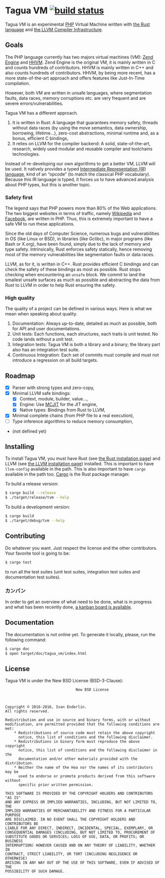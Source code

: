 # Tagua VM [![build status](https://api.travis-ci.org/tagua-vm/tagua-vm.svg)](https://travis-ci.org/tagua-vm/tagua-vm)

Tagua VM is an experimental [PHP](http://php.net/) Virtual Machine written with
[the Rust language](https://www.rust-lang.org/) and [the LLVM Compiler
Infrastructure](http://llvm.org/).

## Goals

The PHP language currently has two majors virtual machines (VM): [Zend
Engine](https://en.wikipedia.org/wiki/Zend_Engine) and
[HHVM](http://hhvm.com/).  Zend Engine is the original VM, it is mainly written
in C and counts hundreds of contributors. HHVM is mainly written in C++ and
also counts hundreds of contributors. HHVM, by being more recent, has a more
state-of-the-art approach and offers features like Just-In-Time compilation.

However, both VM are written in unsafe languages, where segmentation faults,
data races, memory corruptions etc. are very frequent and are severe
errors/vulnerabilities.

Tagua VM has a different approach.

1. It is written in Rust: A language that guarantees memory safety, threads
   without data races (by using the move semantics, data ownership, borrowing,
   lifetime…), zero-cost abstractions, minimal runtime and, as a bonus,
   efficient C bindings,
2. It relies on LLVM for the compiler backend: A solid, state-of-the-art,
   research, widely used modular and reusable compiler and toolchains
   technologies.

Instead of re-developing our own algorithms to get a better VM, LLVM will be
used. It natively provides a typed [Intermediate Representation (IR)
language](http://llvm.org/docs/LangRef.html), kind of an “opcode” (to match
the classical PHP vocabulary). Because this IR language is typed, it forces us
to have advanced analysis about PHP types, but this is another topic.

### Safety first

The legend says that PHP powers more than 80% of the Web applications. The two
biggest websites in terms of traffic, namely
[Wikipedia](https://wikipedia.org/) and [Facebook](https://facebook.com/), are
written in PHP. Thus, this is extremely important to have a safe VM to run
these applications.

Since the old days of Computer Science, numerous bugs and vulnerabilities in OS
(like Linux or BSD), in libraries (like Gclibc), in major programs (like Bash or
X.org), have been found, simply due to the lack of memory and type safety.
Intrinsically, Rust enforces safety statically, hence removing most of the
memory vulnerabilities like segmentation faults or data races.

LLVM, as for it, is written in C++. Rust provides efficient C bindings and can
check the safety of these bindings as most as possible. Rust stops checking when
encountering an `unsafe` block. We commit to land the smallest unsafe surfaces
as much as possible and abstracting the data from Rust to LLVM in order to help
Rust ensuring the safety.

### High quality

The quality of a project can be defined in various ways. Here is what we mean
when speaking about quality.

1. Documentation: Always up-to-date, detailed as much as possible, both for API
   and user documentations.
2. Unit tests: Each functions, each structures, each traits is unit tested.
   No code lands without a unit test.
3. Integration tests: Tagua VM is both a library and a binary; the library part
   also has an integration test suite.
4. Continuous Integration: Each set of commits must compile and must not
   introduce a regression on all build targets.

## Roadmap

* [x] Parser with strong types and zero-copy,
* [x] Minimal LLVM safe bindings:
  * [x] Context, module, builder, value…,
  * [x] Engine: Use [MCJIT](http://llvm.org/docs/MCJITDesignAndImplementation.html) for the JIT engine,
  * [x] Native types: Bindings from Rust to LLVM,
* [x] Minimal complete chains (from PHP file to a real execution),
* [ ] Type inference algorithms to reduce memory consumption,
* (not defined yet)

## Installing

To install Tagua VM, you must have Rust (see [the Rust installation
page](https://www.rust-lang.org/downloads.html)) and LLVM (see [the LLVM
installation page](http://llvm.org/releases/download.html)) installed. This is
important to have `llvm-config` available in the path. This is also important
to have `cargo` available in the path too.
[Cargo](http://doc.crates.io/guide.html) is the Rust package manager.

To build a release version:

```sh
$ cargo build --release
$ ./target/release/tvm --help
```

To build a development version:

```sh
$ cargo build
$ ./target/debug/tvm --help
```

## Contributing

Do whatever you want. Just respect the license and the other contributors. Your
favorite tool is going to be:

```sh
$ cargo test
```

to run all the test suites (unit test suites, integration test suites and documentation test suites).

### カンバン

In order to get an overview of what need to be done, what is in progress and
what has been recently done, [a kanban board is
available](https://waffle.io/tagua-vm/tagua-vm).

## Documentation

The documentation is not online yet. To generate it locally, please, run the following command:

```sh
$ cargo doc
$ open target/doc/tagua_vm/index.html
```

## License

Tagua VM is under the New BSD License (BSD-3-Clause):

```
                                New BSD License



Copyright © 2016-2016, Ivan Enderlin.
All rights reserved.

Redistribution and use in source and binary forms, with or without
modification, are permitted provided that the following conditions are met:
    * Redistributions of source code must retain the above copyright
      notice, this list of conditions and the following disclaimer.
    * Redistributions in binary form must reproduce the above copyright
      notice, this list of conditions and the following disclaimer in the
      documentation and/or other materials provided with the distribution.
    * Neither the name of the Hoa nor the names of its contributors may be
      used to endorse or promote products derived from this software without
      specific prior written permission.

THIS SOFTWARE IS PROVIDED BY THE COPYRIGHT HOLDERS AND CONTRIBUTORS "AS IS"
AND ANY EXPRESS OR IMPLIED WARRANTIES, INCLUDING, BUT NOT LIMITED TO, THE
IMPLIED WARRANTIES OF MERCHANTABILITY AND FITNESS FOR A PARTICULAR PURPOSE
ARE DISCLAIMED. IN NO EVENT SHALL THE COPYRIGHT HOLDERS AND CONTRIBUTORS BE
LIABLE FOR ANY DIRECT, INDIRECT, INCIDENTAL, SPECIAL, EXEMPLARY, OR
CONSEQUENTIAL DAMAGES (INCLUDING, BUT NOT LIMITED TO, PROCUREMENT OF
SUBSTITUTE GOODS OR SERVICES; LOSS OF USE, DATA, OR PROFITS; OR BUSINESS
INTERRUPTION) HOWEVER CAUSED AND ON ANY THEORY OF LIABILITY, WHETHER IN
CONTRACT, STRICT LIABILITY, OR TORT (INCLUDING NEGLIGENCE OR OTHERWISE)
ARISING IN ANY WAY OUT OF THE USE OF THIS SOFTWARE, EVEN IF ADVISED OF THE
POSSIBILITY OF SUCH DAMAGE.
```
